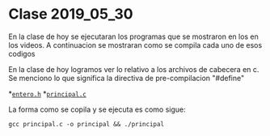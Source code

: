 # Clase 2019_05_30

En la clase de hoy se ejecutaran los programas que se mostraron en los en los videos. A continuacion se mostraran como se compila cada uno de esos codigos 

En la clase de hoy logramos ver lo relativo a los archivos de cabecera en c.
Se menciono lo que significa la directiva de pre-compilacion "#define"

*[`entero.h`](entero.h)
*[`principal.c`](principal.c)

La forma como se copila y se ejecuta es como sigue:

```
gcc principal.c -o principal && ./principal
```


